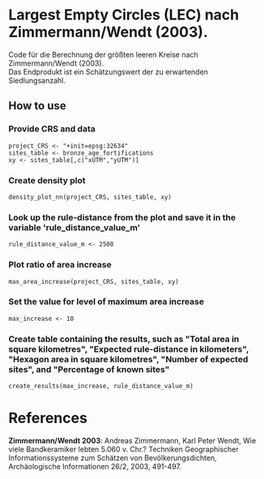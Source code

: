 # Largest Empty Circles (LEC) nach Zimmermann/Wendt (2003).

Code für die Berechnung der größten leeren Kreise nach Zimmermann/Wendt (2003).  
Das Endprodukt ist ein Schätzungswert der zu erwartenden Siedlungsanzahl. 


## How to use

### Provide CRS and data 

```
project_CRS <- "+init=epsg:32634"
sites_table <- bronze_age_fortifications
xy <- sites_table[,c("xUTM","yUTM")]
```

### Create density plot

```
density_plot_nn(project_CRS, sites_table, xy)
```
### Look up the rule-distance from the plot and save it in the variable 'rule_distance_value_m'

```
rule_distance_value_m <- 2500 
```
### Plot ratio of area increase 

```
max_area_increase(project_CRS, sites_table, xy)
```
### Set the value for level of maximum area increase

```
max_increase <- 10
```
### Create table containing the results, such as "Total area in square kilometres", "Expected rule-distance in  kilometers", "Hexagon area in square kilometres", "Number of expected sites", and "Percentage of known sites"

```
create_results(max_increase, rule_distance_value_m)
```

# References

__Zimmermann/Wendt 2003__: Andreas Zimmermann, Karl Peter Wendt, Wie viele Bandkeramiker lebten 5.060 v. Chr.? Techniken Geographischer Informationssysteme zum Schätzen von Bevölkerungsdichten, Archäologische Informationen 26/2, 2003, 491-497.
